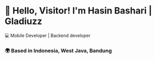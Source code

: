 # 👋 Hello, Visitor! I'm Hasin Bashari | Gladiuzz
💻 Mobile Developer | Backend developer
### 🌍 Based in Indonesia, West Java, Bandung

